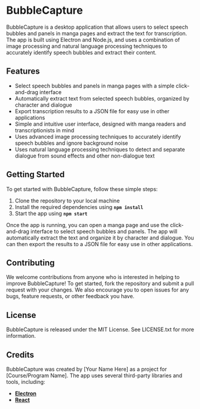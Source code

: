 # **BubbleCapture**

BubbleCapture is a desktop application that allows users to select speech bubbles and panels in manga pages and extract the text for transcription. The app is built using Electron and Node.js, and uses a combination of image processing and natural language processing techniques to accurately identify speech bubbles and extract their content.

## **Features**

- Select speech bubbles and panels in manga pages with a simple click-and-drag interface
- Automatically extract text from selected speech bubbles, organized by character and dialogue
- Export transcription results to a JSON file for easy use in other applications
- Simple and intuitive user interface, designed with manga readers and transcriptionists in mind
- Uses advanced image processing techniques to accurately identify speech bubbles and ignore background noise
- Uses natural language processing techniques to detect and separate dialogue from sound effects and other non-dialogue text

## **Getting Started**

To get started with BubbleCapture, follow these simple steps:

1. Clone the repository to your local machine
2. Install the required dependencies using **`npm install`**
3. Start the app using **`npm start`**

Once the app is running, you can open a manga page and use the click-and-drag interface to select speech bubbles and panels. The app will automatically extract the text and organize it by character and dialogue. You can then export the results to a JSON file for easy use in other applications.

## **Contributing**

We welcome contributions from anyone who is interested in helping to improve BubbleCapture! To get started, fork the repository and submit a pull request with your changes. We also encourage you to open issues for any bugs, feature requests, or other feedback you have.

## **License**

BubbleCapture is released under the MIT License. See LICENSE.txt for more information.

## **Credits**

BubbleCapture was created by [Your Name Here] as a project for [Course/Program Name]. The app uses several third-party libraries and tools, including:

- **[Electron](https://www.electronjs.org/)**
- **[React](https://reactjs.org/)**


